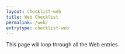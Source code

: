 ```yaml
---
layout: checklist-web
title: Web Checklist
permalink: /web/
entrytype: checklist-web
---
```


This page will loop through all the Web entries.